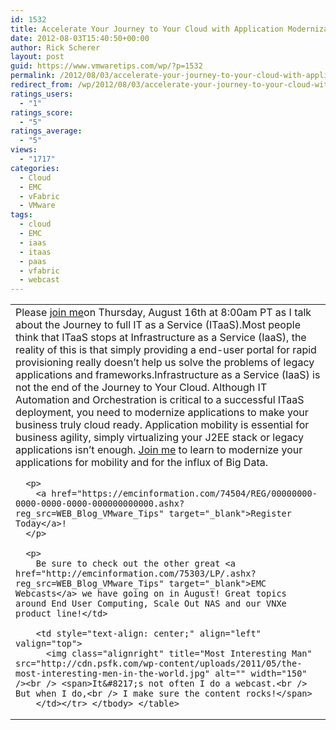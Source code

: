 ```yaml
---
id: 1532
title: Accelerate Your Journey to Your Cloud with Application Modernization
date: 2012-08-03T15:40:50+00:00
author: Rick Scherer
layout: post
guid: https://www.vmwaretips.com/wp/?p=1532
permalink: /2012/08/03/accelerate-your-journey-to-your-cloud-with-application-modernization/
redirect_from: /wp/2012/08/03/accelerate-your-journey-to-your-cloud-with-application-modernization/
ratings_users:
  - "1"
ratings_score:
  - "5"
ratings_average:
  - "5"
views:
  - "1717"
categories:
  - Cloud
  - EMC
  - vFabric
  - VMware
tags:
  - cloud
  - EMC
  - iaas
  - itaas
  - paas
  - vfabric
  - webcast
---
```

<table width="100%" border="0" cellspacing="3" cellpadding="3" align="center">
  <tr>
    <td align="left" valign="top">
      Please <a href="https://emcinformation.com/74504/REG/00000000-0000-0000-0000-000000000000.ashx?reg_src=WEB_Blog_VMware_Tips" target="_blank">join me</a>on Thursday, August 16th at 8:00am PT as I talk about the Journey to full IT as a Service (ITaaS).Most people think that ITaaS stops at Infrastructure as a Service (IaaS), the reality of this is that simply providing a end-user portal for rapid provisioning really doesn&#8217;t help us solve the problems of legacy applications and frameworks.Infrastructure as a Service (IaaS) is not the end of the Journey to Your Cloud. Although IT Automation and Orchestration is critical to a successful ITaaS deployment, you need to modernize applications to make your business truly cloud ready. Application mobility is essential for business agility, simply virtualizing your J2EE stack or legacy applications isn’t enough. <a href="https://emcinformation.com/74504/REG/00000000-0000-0000-0000-000000000000.ashx?reg_src=WEB_Blog_VMware_Tips" target="_blank">Join me</a> to learn to modernize your applications for mobility and for the influx of Big Data.</p> 
      
      <p>
        <a href="https://emcinformation.com/74504/REG/00000000-0000-0000-0000-000000000000.ashx?reg_src=WEB_Blog_VMware_Tips" target="_blank">Register Today</a>!
      </p>
      
      <p>
        Be sure to check out the other great <a href="http://emcinformation.com/75303/LP/.ashx?reg_src=WEB_Blog_VMware_Tips" target="_blank">EMC Webcasts</a> we have going on in August! Great topics around End User Computing, Scale Out NAS and our VNXe product line!</td> 
        
        <td style="text-align: center;" align="left" valign="top">
          <img class="alignright" title="Most Interesting Man" src="http://cdn.psfk.com/wp-content/uploads/2011/05/the-most-interesting-men-in-the-world.jpg" alt="" width="150" /><br /> <span>It&#8217;s not often I do a webcast.<br /> But when I do,<br /> I make sure the content rocks!</span>
        </td></tr> </tbody> </table>